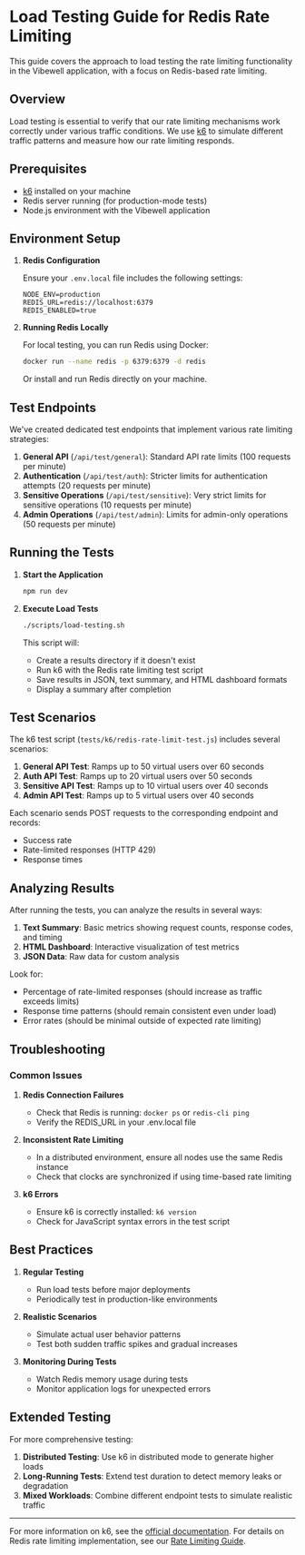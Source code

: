 # Load Testing Guide for Redis Rate Limiting

This guide covers the approach to load testing the rate limiting functionality in the Vibewell application, with a focus on Redis-based rate limiting.

## Overview

Load testing is essential to verify that our rate limiting mechanisms work correctly under various traffic conditions. We use [k6](https://k6.io/) to simulate different traffic patterns and measure how our rate limiting responds.

## Prerequisites

- [k6](https://k6.io/docs/getting-started/installation/) installed on your machine
- Redis server running (for production-mode tests)
- Node.js environment with the Vibewell application

## Environment Setup

1. **Redis Configuration**

   Ensure your `.env.local` file includes the following settings:

   ```
   NODE_ENV=production
   REDIS_URL=redis://localhost:6379
   REDIS_ENABLED=true
   ```

2. **Running Redis Locally**

   For local testing, you can run Redis using Docker:

   ```bash
   docker run --name redis -p 6379:6379 -d redis
   ```

   Or install and run Redis directly on your machine.

## Test Endpoints

We've created dedicated test endpoints that implement various rate limiting strategies:

1. **General API** (`/api/test/general`): Standard API rate limits (100 requests per minute)
2. **Authentication** (`/api/test/auth`): Stricter limits for authentication attempts (20 requests per minute)
3. **Sensitive Operations** (`/api/test/sensitive`): Very strict limits for sensitive operations (10 requests per minute)
4. **Admin Operations** (`/api/test/admin`): Limits for admin-only operations (50 requests per minute)

## Running the Tests

1. **Start the Application**

   ```bash
   npm run dev
   ```

2. **Execute Load Tests**

   ```bash
   ./scripts/load-testing.sh
   ```

   This script will:
   - Create a results directory if it doesn't exist
   - Run k6 with the Redis rate limiting test script
   - Save results in JSON, text summary, and HTML dashboard formats
   - Display a summary after completion

## Test Scenarios

The k6 test script (`tests/k6/redis-rate-limit-test.js`) includes several scenarios:

1. **General API Test**: Ramps up to 50 virtual users over 60 seconds
2. **Auth API Test**: Ramps up to 20 virtual users over 50 seconds
3. **Sensitive API Test**: Ramps up to 10 virtual users over 40 seconds
4. **Admin API Test**: Ramps up to 5 virtual users over 40 seconds

Each scenario sends POST requests to the corresponding endpoint and records:
- Success rate
- Rate-limited responses (HTTP 429)
- Response times

## Analyzing Results

After running the tests, you can analyze the results in several ways:

1. **Text Summary**: Basic metrics showing request counts, response codes, and timing
2. **HTML Dashboard**: Interactive visualization of test metrics
3. **JSON Data**: Raw data for custom analysis

Look for:
- Percentage of rate-limited responses (should increase as traffic exceeds limits)
- Response time patterns (should remain consistent even under load)
- Error rates (should be minimal outside of expected rate limiting)

## Troubleshooting

### Common Issues

1. **Redis Connection Failures**
   - Check that Redis is running: `docker ps` or `redis-cli ping`
   - Verify the REDIS_URL in your .env.local file

2. **Inconsistent Rate Limiting**
   - In a distributed environment, ensure all nodes use the same Redis instance
   - Check that clocks are synchronized if using time-based rate limiting

3. **k6 Errors**
   - Ensure k6 is correctly installed: `k6 version`
   - Check for JavaScript syntax errors in the test script

## Best Practices

1. **Regular Testing**
   - Run load tests before major deployments
   - Periodically test in production-like environments

2. **Realistic Scenarios**
   - Simulate actual user behavior patterns
   - Test both sudden traffic spikes and gradual increases

3. **Monitoring During Tests**
   - Watch Redis memory usage during tests
   - Monitor application logs for unexpected errors

## Extended Testing

For more comprehensive testing:

1. **Distributed Testing**: Use k6 in distributed mode to generate higher loads
2. **Long-Running Tests**: Extend test duration to detect memory leaks or degradation
3. **Mixed Workloads**: Combine different endpoint tests to simulate realistic traffic

---

For more information on k6, see the [official documentation](https://k6.io/docs/).
For details on Redis rate limiting implementation, see our [Rate Limiting Guide](./rate-limiting.md).
